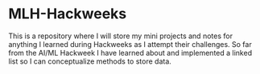 # MLH-Hackweeks
This is a repository where I will store my mini projects and notes for anything I learned during Hackweeks as I attempt their challenges.
So far from the AI/ML Hackweek I have learned about and implemented a linked list so I can conceptualize methods to store data.
